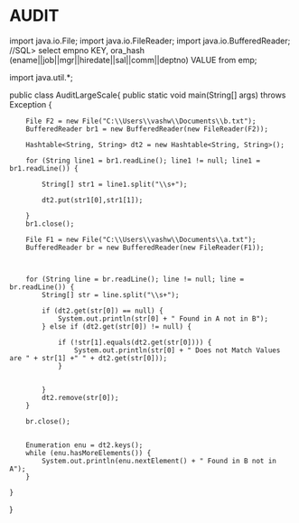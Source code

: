 # AUDIT
import java.io.File;
import java.io.FileReader;
import java.io.BufferedReader;    //SQL> select empno KEY, ora_hash (ename||job||mgr||hiredate||sal||comm||deptno)  VALUE from emp;


import java.util.*;


public class AuditLargeScale{
    public static void main(String[] args) throws Exception {


        File F2 = new File("C:\\Users\\vashw\\Documents\\b.txt");
        BufferedReader br1 = new BufferedReader(new FileReader(F2));

        Hashtable<String, String> dt2 = new Hashtable<String, String>();

        for (String line1 = br1.readLine(); line1 != null; line1 = br1.readLine()) {

            String[] str1 = line1.split("\\s+");

            dt2.put(str1[0],str1[1]);

        }
        br1.close();

        File F1 = new File("C:\\Users\\vashw\\Documents\\a.txt");
        BufferedReader br = new BufferedReader(new FileReader(F1));



        for (String line = br.readLine(); line != null; line = br.readLine()) {
            String[] str = line.split("\\s+");

            if (dt2.get(str[0]) == null) {
                System.out.println(str[0] + " Found in A not in B");
            } else if (dt2.get(str[0]) != null) {

                if (!str[1].equals(dt2.get(str[0]))) {
                    System.out.println(str[0] + " Does not Match Values are " + str[1] +" " + dt2.get(str[0]));
                }


            }
            dt2.remove(str[0]);
        }

        br.close();


        Enumeration enu = dt2.keys();
        while (enu.hasMoreElements()) {
            System.out.println(enu.nextElement() + " Found in B not in A");
        }

    }
}
